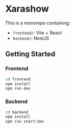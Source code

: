 # Xarashow

This is a monorepo containing:

- `frontend/`: Vite + React
- `backend/`: NestJS

## Getting Started

### Frontend

```bash
cd frontend
npm install
npm run dev
```

### Backend
```bash
cd backend
npm install
npm run start:dev
```